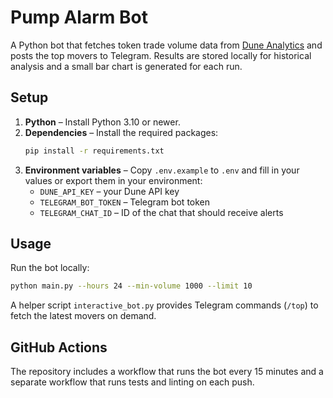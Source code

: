 # Pump Alarm Bot

A Python bot that fetches token trade volume data from [Dune Analytics](https://dune.com) and posts the top movers to Telegram. Results are stored locally for historical analysis and a small bar chart is generated for each run.

## Setup

1. **Python** – Install Python 3.10 or newer.
2. **Dependencies** – Install the required packages:
   ```bash
   pip install -r requirements.txt
   ```
3. **Environment variables** – Copy `.env.example` to `.env` and fill in your values or export them in your environment:
   - `DUNE_API_KEY` – your Dune API key
   - `TELEGRAM_BOT_TOKEN` – Telegram bot token
   - `TELEGRAM_CHAT_ID` – ID of the chat that should receive alerts

## Usage

Run the bot locally:

```bash
python main.py --hours 24 --min-volume 1000 --limit 10
```

A helper script `interactive_bot.py` provides Telegram commands (`/top`) to fetch the latest movers on demand.

## GitHub Actions

The repository includes a workflow that runs the bot every 15 minutes and a separate workflow that runs tests and linting on each push.
